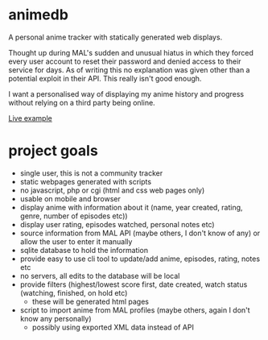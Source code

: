 # animedb

A personal anime tracker with statically generated web displays.

Thought up during MAL's sudden and unusual hiatus in which they forced every user account to reset their password and denied access to their service for days. As of writing this no explanation was given other than a potential exploit in their API. This really isn't good enough.

I want a personalised way of displaying my anime history and progress without relying on a third party being online. 

[Live example](http://anime.danieljon.es)

# project goals

* single user, this is not a community tracker 
* static webpages generated with scripts
* no javascript, php or cgi (html and css web pages only)
* usable on mobile and browser
* display anime with information about it (name, year created, rating, genre, number of episodes etc))
* display user rating, episodes watched, personal notes etc)
* source information from MAL API (maybe others, I don't know of any) or allow the user to enter it manually
* sqlite database to hold the information
* provide easy to use cli tool to update/add anime, episodes, rating, notes etc
* no servers, all edits to the database will be local
* provide filters (highest/lowest score first, date created, watch status (watching, finished, on hold etc)
  * these will be generated html pages
* script to import anime from MAL profiles (maybe others, again I don't know any personally)
  * possibly using exported XML data instead of API
